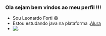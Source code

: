 ### Ola sejam bem vindos ao meu perfil !!!
- Sou Leonardo Forti 😄
- Estou estudando java na plataforma .[Alura](www..alura.com.br)
- ![.](https://media1.tenor.com/m/OI7r9b2aHawAAAAC/basketball-mj.gif)
